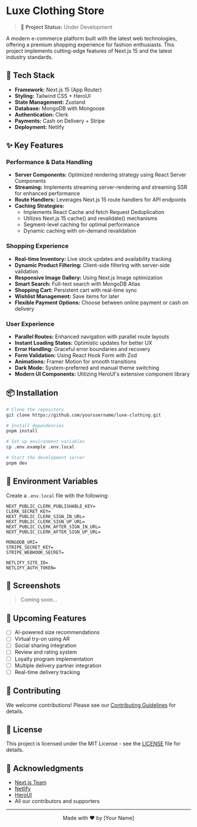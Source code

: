 # Luxe Clothing Store

> 🚧 **Project Status:** Under Development

A modern e-commerce platform built with the latest web technologies, offering a premium shopping experience for fashion enthusiasts. This project implements cutting-edge features of Next.js 15 and the latest industry standards.

## 🚀 Tech Stack

- **Framework:** Next.js 15 (App Router)
- **Styling:** Tailwind CSS + HeroUI
- **State Management:** Zustand
- **Database:** MongoDB with Mongoose
- **Authentication:** Clerk
- **Payments:** Cash on Delivery + Stripe
- **Deployment:** Netlify

## ✨ Key Features

### Performance & Data Handling

- **Server Components:** Optimized rendering strategy using React Server Components
- **Streaming:** Implements streaming server-rendering and streaming SSR for enhanced performance
- **Route Handlers:** Leverages Next.js 15 route handlers for API endpoints
- **Caching Strategies:**
  - Implements React Cache and fetch Request Deduplication
  - Utilizes Next.js 15 cache() and revalidate() mechanisms
  - Segment-level caching for optimal performance
  - Dynamic caching with on-demand revalidation

### Shopping Experience

- **Real-time Inventory:** Live stock updates and availability tracking
- **Dynamic Product Filtering:** Client-side filtering with server-side validation
- **Responsive Image Gallery:** Using Next.js Image optimization
- **Smart Search:** Full-text search with MongoDB Atlas
- **Shopping Cart:** Persistent cart with real-time sync
- **Wishlist Management:** Save items for later
- **Flexible Payment Options:** Choose between online payment or cash on delivery

### User Experience

- **Parallel Routes:** Enhanced navigation with parallel route layouts
- **Instant Loading States:** Optimistic updates for better UX
- **Error Handling:** Graceful error boundaries and recovery
- **Form Validation:** Using React Hook Form with Zod
- **Animations:** Framer Motion for smooth transitions
- **Dark Mode:** System-preferred and manual theme switching
- **Modern UI Components:** Utilizing HeroUI's extensive component library

## 📦 Installation

```bash
# Clone the repository
git clone https://github.com/yourusername/luxe-clothing.git

# Install dependencies
pnpm install

# Set up environment variables
cp .env.example .env.local

# Start the development server
pnpm dev
```

## 🔧 Environment Variables

Create a `.env.local` file with the following:

```env
NEXT_PUBLIC_CLERK_PUBLISHABLE_KEY=
CLERK_SECRET_KEY=
NEXT_PUBLIC_CLERK_SIGN_IN_URL=
NEXT_PUBLIC_CLERK_SIGN_UP_URL=
NEXT_PUBLIC_CLERK_AFTER_SIGN_IN_URL=
NEXT_PUBLIC_CLERK_AFTER_SIGN_UP_URL=

MONGODB_URI=
STRIPE_SECRET_KEY=
STRIPE_WEBHOOK_SECRET=

NETLIFY_SITE_ID=
NETLIFY_AUTH_TOKEN=
```

## 📱 Screenshots

> Coming soon...

## 🎯 Upcoming Features

- [ ] AI-powered size recommendations
- [ ] Virtual try-on using AR
- [ ] Social sharing integration
- [ ] Review and rating system
- [ ] Loyalty program implementation
- [ ] Multiple delivery partner integration
- [ ] Real-time delivery tracking

## 🤝 Contributing

We welcome contributions! Please see our [Contributing Guidelines](CONTRIBUTING.md) for details.

## 📄 License

This project is licensed under the MIT License - see the [LICENSE](LICENSE) file for details.

## 🙏 Acknowledgments

- [Next.js Team](https://nextjs.org/)
- [Netlify](https://netlify.com/)
- [HeroUI](https://heroicons.com/)
- All our contributors and supporters

---

<p align="center">Made with ❤️ by [Your Name]</p>
